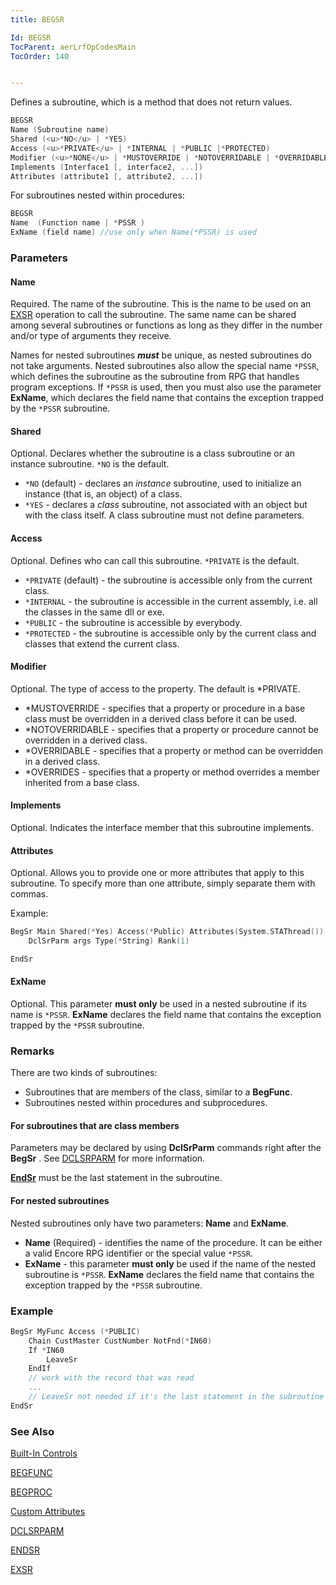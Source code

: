 ```yaml
---
title: BEGSR

Id: BEGSR
TocParent: aerLrfOpCodesMain
TocOrder: 140


---
```


Defines a subroutine, which is a method that does not return values.

```c
BEGSR 
Name (Subroutine name)
Shared (<u>*NO</u> | *YES) 
Access (<u>*PRIVATE</u> | *INTERNAL | *PUBLIC |*PROTECTED) 
Modifier (<u>*NONE</u> | *MUSTOVERRIDE | *NOTOVERRIDABLE | *OVERRIDABLE | *OVERRIDES) 
Implements (Interface1 [, interface2, ...]) 
Attributes (attribute1 [, attribute2, ...])
```

For subroutines nested within procedures:

```c
BEGSR 
Name  (Function name | *PSSR )
ExName (field name) //use only when Name(*PSSR) is used
```

### Parameters

#### Name

Required. The name of the subroutine. This is the name to be used on an [EXSR](EXSR.html) operation to call the subroutine. The same name can be shared among several subroutines or functions as long as they differ in the number and/or type of arguments they receive.

Names for nested subroutines ***must*** be unique, as nested subroutines do not take arguments. Nested subroutines also allow the special name `*PSSR`, which defines the subroutine as the subroutine from RPG that handles program exceptions. If `*PSSR` is used, then you must also use the parameter **ExName**, which declares the field name that contains the exception trapped by the `*PSSR` subroutine.

#### Shared

Optional. Declares whether the subroutine is a class subroutine or an instance subroutine. `*NO` is the default.

- `*NO` (default) - declares an *instance* subroutine, used to initialize an instance (that is, an object) of a class.
- `*YES` - declares a *class* subroutine, not associated with an object but with the class itself. A class subroutine must not define parameters.

#### Access

Optional. Defines who can call this subroutine. `*PRIVATE` is the default.

- `*PRIVATE` (default) - the subroutine is accessible only from the current class.
- `*INTERNAL` - the subroutine is accessible in the current assembly, i.e. all the classes in the same dll or exe.
- `*PUBLIC` - the subroutine is accessible by everybody.
- `*PROTECTED` - the subroutine is accessible only by the current class and classes that extend the current class.

#### Modifier

Optional. The type of access to the property. The default is *PRIVATE.

- *MUSTOVERRIDE - specifies that a property or procedure in a base class must be overridden in a derived class before it can be used.
- *NOTOVERRIDABLE - specifies that a property or procedure cannot be overridden in a derived class.
- *OVERRIDABLE - specifies that a property or method can be overridden in a derived class.
- *OVERRIDES - specifies that a property or method overrides a member inherited from a base class.

#### Implements

Optional. Indicates the interface member that this subroutine implements.

#### Attributes

Optional. Allows you to provide one or more attributes that apply to this subroutine. To specify more than one attribute, simply separate them with commas.

Example:

```c
BegSr Main Shared(*Yes) Access(*Public) Attributes(System.STAThread())
    DclSrParm args Type(*String) Rank(1)

EndSr
```

#### ExName

Optional. This parameter **must only** be used in a nested subroutine if its name is `*PSSR`. **ExName** declares the field name that contains the exception trapped by the `*PSSR` subroutine.

### Remarks

There are two kinds of subroutines:

- Subroutines that are members of the class, similar to a  **BegFunc**.
- Subroutines nested within procedures and subprocedures.

#### For subroutines that are class members

Parameters may be declared by using **DclSrParm** commands right after the **BegSr** . See [DCLSRPARM](DCLSRPARM.html) for more information.

[**EndSr**](ENDSR.html) must be the last statement in the subroutine.

#### For nested subroutines

Nested subroutines only have two parameters: **Name** and **ExName**.

- **Name** (Required) - identifies the name of the procedure. It can be either a valid Encore RPG identifier or the special value `*PSSR`.
- **ExName** - this parameter **must only** be used if the name of the nested subroutine is `*PSSR`. **ExName** declares the field name that contains the exception trapped by the `*PSSR` subroutine.

### Example

```c
BegSr MyFunc Access (*PUBLIC)
    Chain CustMaster CustNumber NotFnd(*IN60)
    If *IN60
        LeaveSr
    EndIf
    // work with the record that was read
    ...
    // LeaveSr not needed if it's the last statement in the subroutine
EndSr
```

### See Also

[Built-In Controls](Control_Properties.html)

[BEGFUNC](BEGFUNC.html)

[BEGPROC](BEGPROC.html)

[Custom Attributes](/concepts/assemblies/CustomAttributes.html)

[DCLSRPARM](DCLSRPARM.html)

[ENDSR](ENDSR.html)

[EXSR](EXSR.html)
